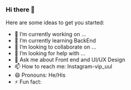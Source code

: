 ### Hi there 👋

<!--
**itsvipulkumar/itsvipulkumar** is a ✨ _special_ ✨ repository because its `README.md` (this file) appears on your GitHub profile.
-->
Here are some ideas to get you started:

- 🔭 I’m currently working on ...
- 🌱 I’m currently learning BackEnd
- 👯 I’m looking to collaborate on ...
- 🤔 I’m looking for help with ...
- 💬 Ask me about Front end and UI/UX Design
- 📫 How to reach me: Instagram-vip_uul
- 😄 Pronouns: He/His
- ⚡ Fun fact: 

